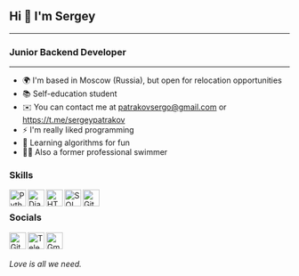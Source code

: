 ## Hi 👋 I'm Sergey
---

### Junior Backend Developer
[](https:/komarev.com/ghpvc/?username=sergeypatrakov)

---

- 🌍 I'm based in Moscow (Russia), but open for relocation opportunities
-  📚 Self-education student
- ✉️ You can contact me at patrakovsergo@gmail.com or https://t.me/sergeypatrakov
- ⚡ I'm really liked programming
- 🧠 Learning algorithms for fun
- 🏊‍♂️ Also a former professional swimmer


### Skills

<img align="left" alt="Python" width="30px" src="https://raw.githubusercontent.com/danielcranney/readme-generator/main/public/icons/skills/python-colored.svg"/>
<img align="left" alt="Django" width="30px" src="https://raw.githubusercontent.com/danielcranney/readme-generator/main/public/icons/skills/django-colored.svg"/>
<img align="left" alt="HTML" width="30px" src="https://www.w3.org/html/logo/downloads/HTML5_Badge_512.png"/> 
<img align="left" alt="SQL" width="30px" src="https://raw.githubusercontent.com/danielcranney/readme-generator/main/public/icons/skills/postgresql-colored.svg"/> 
<img align="left" alt="Git" width="30px" src="https://git-scm.com/images/logos/downloads/Git-Icon-1788C.png"/> 

<br />

### Socials

[<img align="left" alt="GitHub" width="30px" src="https://cdn-icons-png.flaticon.com/512/25/25231.png" />](https://github.com/sergeypatrakov)
[<img align="left" alt="Telegram" width="30px" src="https://upload.wikimedia.org/wikipedia/commons/thumb/8/82/Telegram_logo.svg/2048px-Telegram_logo.svg.png" />](https://t.me/sergeypatrakov)
[<img align="left" alt="Gmail" width="30px" src="https://raw.githubusercontent.com/themasterid/themasterid/main/svg/gmail.svg" />](patrakovsergo@gmail.com)

<br />
<br />

_Love is all we need._
